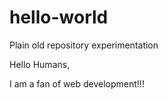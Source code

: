 # hello-world
Plain old repository experimentation 

Hello Humans,

I am a fan of web development!!!
